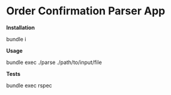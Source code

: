 # Order Confirmation Parser App

**Installation**

bundle i

**Usage**

bundle exec ./parse ./path/to/input/file

**Tests**

bundle exec rspec
